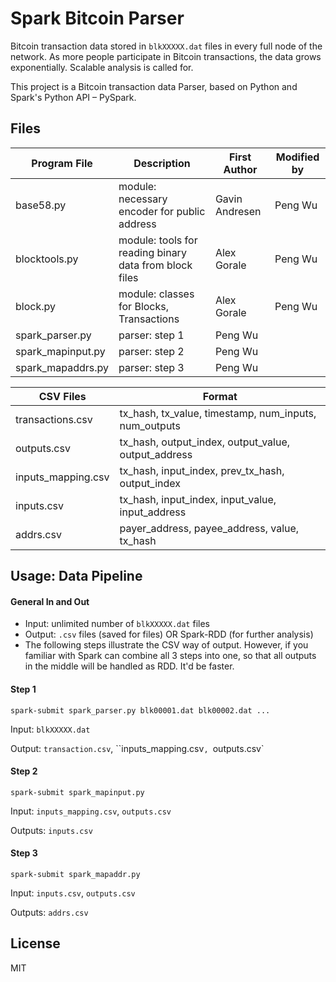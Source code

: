 # Spark Bitcoin Parser

Bitcoin transaction data stored in `blkXXXXX.dat` files in every full node of the network.
As more people participate in Bitcoin transactions, the data grows exponentially.
Scalable analysis is called for.

This project is a Bitcoin transaction data Parser, based on Python and Spark's Python API – PySpark.

## Files

Program File | Description | First Author | Modified by
------ | ------ | ------ | ------
base58.py | module: necessary encoder for public address | Gavin Andresen | Peng Wu
blocktools.py | module: tools for reading binary data from block files | Alex Gorale | Peng Wu
block.py | module: classes for Blocks, Transactions | Alex Gorale | Peng Wu
spark_parser.py | parser: step 1| Peng Wu |
spark_mapinput.py | parser: step 2 | Peng Wu |
spark_mapaddrs.py | parser: step 3 | Peng Wu |

CSV Files | Format
------ | ------
transactions.csv  | tx_hash, tx_value, timestamp, num_inputs, num_outputs
outputs.csv  | tx_hash, output_index, output_value, output_address
inputs_mapping.csv  |  tx_hash, input_index, prev_tx_hash, output_index
inputs.csv  | tx_hash, input_index, input_value, input_address
addrs.csv  | payer_address, payee_address, value, tx_hash


## Usage: Data Pipeline

#### General In and Out
* Input: unlimited number of `blkXXXXX.dat` files
* Output: `.csv` files (saved for files) OR Spark-RDD (for further analysis)
* The following steps illustrate the CSV way of output.
However, if you familiar with Spark can combine all 3 steps into one,
so that all outputs in the middle will be handled as RDD. It'd be faster.

#### Step 1
```
spark-submit spark_parser.py blk00001.dat blk00002.dat ...
```
Input:
`blkXXXXX.dat`

Output:
`transaction.csv`, ``inputs_mapping.csv`, `outputs.csv`

#### Step 2
```
spark-submit spark_mapinput.py
```

Input:
`inputs_mapping.csv`,
`outputs.csv`

Outputs:
`inputs.csv`

#### Step 3
```
spark-submit spark_mapaddr.py
```

Input:
`inputs.csv`,
`outputs.csv`

Outputs:
`addrs.csv`

## License

MIT


